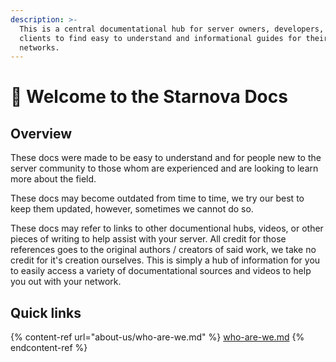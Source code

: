 ```yaml
---
description: >-
  This is a central documentational hub for server owners, developers, and
  clients to find easy to understand and informational guides for their
  networks.
---
```


# 👋 Welcome to the Starnova Docs

## Overview

These docs were made to be easy to understand and for people new to the server community to those whom are experienced and are looking to learn more about the field.

These docs may become outdated from time to time, we try our best to keep them updated, however, sometimes we cannot do so.

These docs may refer to links to other documentional hubs, videos, or other pieces of writing to help assist with your server. All credit for those references goes to the original authors / creators of said work, we take no credit for it's creation ourselves. This is simply a hub of information for you to easily access a variety of documentational sources and videos to help you out with your network.

## Quick links

{% content-ref url="about-us/who-are-we.md" %}
[who-are-we.md](about-us/who-are-we.md)
{% endcontent-ref %}
